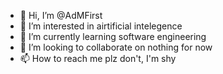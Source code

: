 - 👋 Hi, I’m @AdMFirst
- 👀 I’m interested in airtificial intelegence
- 🌱 I’m currently learning software engineering
- 💞️ I’m looking to collaborate on nothing for now
- 📫 How to reach me plz don't, I'm shy

<!---
AdMFirst/AdMFirst is a ✨ special ✨ repository because its `README.md` (this file) appears on your GitHub profile.
You can click the Preview link to take a look at your changes.
--->
